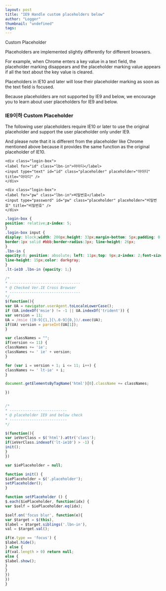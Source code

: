 ```yaml
---
layout: post
title: "IE9 Handle custom placeholders below"
author: "Logger"
thumbnail: "undefined"
tags: 
---
```



Custom Placeholder

Placeholders are implemented slightly differently for different browsers.

For example, when Chrome enters a key value in a text field, the placeholder marking disappears and the placeholder marking value appears if all the text about the key value is cleared.

Placeholders in IE10 and later will lose their placeholder marking as soon as the text field is focused.

Because placeholders are not supported by IE9 and below, we encourage you to learn about user placeholders for IE9 and below.

### IE9이하 Custom Placeholder

The following user placeholders require IE10 or later to use the original placeholder and support the user placeholder only under IE9.

And please note that it is different from the placeholder like Chrome mentioned above because it provides the same function as the original placeholder of IE10.

```undefined
<div class="login-box">
<label for="id" class="lbn-in">아이디</label>
<input type="text" id="id" class="placeholder" placeholder="아이디" title="아이디" />
</div>

<div class="login-box">
<label for="pw" class="lbn-in">비밀번호</label>
<input type="password" id="pw" class="placeholder" placeholder="비밀번호" title="비밀번호" />
</div>
```

```css
.login-box {
position: relative;z-index: 5;
}
.login-box input {
display: block;width: 200px;height: 33px;margin-bottom: 5px;padding: 0 10px; color: #666;
border:1px solid #bbb;border-radius:3px; line-height: 26px;
}
.lbn-in {
opacity:0; position: absolute; left: 11px;top: 9px;z-index: 2;font-size: 13px;
line-height: 15px;color: darkgray;
}
.lt-ie10 .lbn-in {opacity: 1;}
```

```js
/*
* --------------------------------
* @ Checked Ver.IE Cross Browser
* --------------------------------
*/
$(function(){
var UA = navigator.userAgent.toLocaleLowerCase();
if (UA.indexOf('msie') != -1 || UA.indexOf('trident')) {
var version = 11;
UA = /msie ([0-9]{1,}[\.0-9]{0,})/.exec(UA);
if(UA) version = parseInt(UA[1]);
}

var classNames = "";
if(version <= 11) {
classNames += 'ie';
classNames += ' ie' + version;
}

for (var i = version + 1; i <= 11; i++) {
classNames += ' lt-ie' + i;
}

document.getElementsByTagName('html')[0].className += classNames;

})


/*
* --------------------------
* @ placeholder IE9 and below check
* --------------------------
*/

$(function(){
var ieVerClass = $('html').attr('class');
if(ieVerClass.indexof('lt-ie10') > -1) {
init();
}
})

var $iePlaceholder = null;

function init() {
$iePlaceholder = $('.placeholder');
setPlaceholder();
}

function setPlaceholder () {
$.each($iePlaceholder, function(idx) {
var $self = $iePlaceholder.eq(idx);

$self.on('focus blur', function(e){
var $target = $(this),
$label = $target.siblings('.lbn-in'),
val = $target.val();

if(e.type == 'focus') {
$label.hide();
} else {
if(val.length > 0) return null;
else {
$label.show();
}
}
})
})
}
```